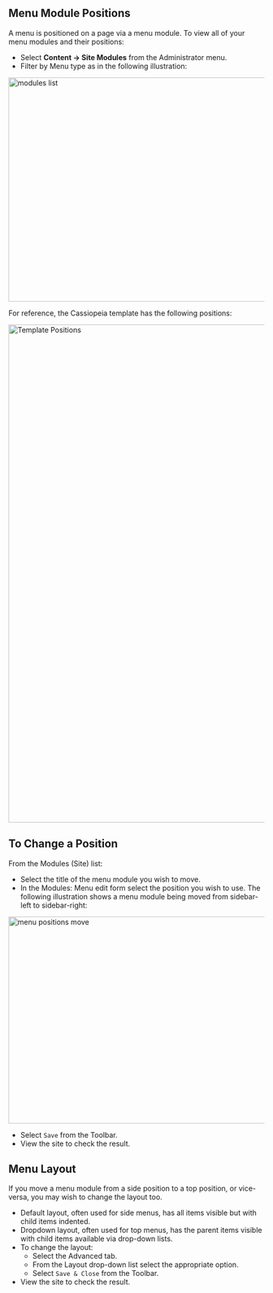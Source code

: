 <!-- Filename: J4.x:Menu_Positions / Display title: Menu Positions -->

## Menu Module Positions

A menu is positioned on a page via a menu module. To view all of your
menu modules and their positions:

- Select **Content **→** Site Modules** from the Administrator menu.
- Filter by Menu type as in the following illustration:

<img
src="https://docs.joomla.org/images/thumb/5/5e/J4x-menu-positions-en.png/800px-J4x-menu-positions-en.png"
class="thumbborder" decoding="async"
srcset="https://docs.joomla.org/images/5/5e/J4x-menu-positions-en.png 1.5x"
data-file-width="1000" data-file-height="551" width="800" height="441"
alt="modules list" />

For reference, the Cassiopeia template has the following positions:

<img
src="https://docs.joomla.org/images/2/28/J4x-cassiopeia_template_explained_positions.png"
decoding="async" data-file-width="786" data-file-height="980"
width="786" height="980" alt="Template Positions" />

## To Change a Position

From the Modules (Site) list:

- Select the title of the menu module you wish to move.
- In the Modules: Menu edit form select the position you wish to use.
  The following illustration shows a menu module being moved from
  sidebar-left to sidebar-right:

<img
src="https://docs.joomla.org/images/thumb/8/8d/J4x-menu-positions-move-en.png/800px-J4x-menu-positions-move-en.png"
class="thumbborder" decoding="async"
srcset="https://docs.joomla.org/images/8/8d/J4x-menu-positions-move-en.png 1.5x"
data-file-width="1000" data-file-height="509" width="800" height="407"
alt="menu positions move" />

- Select `Save` from the Toolbar.
- View the site to check the result.

## Menu Layout

If you move a menu module from a side position to a top position, or
vice-versa, you may wish to change the layout too.

- Default layout, often used for side menus, has all items visible but
  with child items indented.
- Dropdown layout, often used for top menus, has the parent items
  visible with child items available via drop-down lists.
- To change the layout:
  - Select the Advanced tab.
  - From the Layout drop-down list select the appropriate option.
  - Select `Save & Close` from the Toolbar.
- View the site to check the result.
